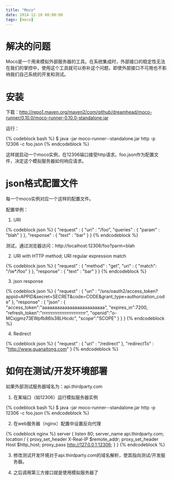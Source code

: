 ```yaml
---
title: "Moco"
date: 2014-12-10 00:00:00
tags: [moco]
---
```



# 解决的问题 #

Moco是一个用来模拟外部服务器的工具。在系统集成时，外部接口的稳定性无法在我们的掌控中，使用这个工具就可以弥补这个问题，即使外部接口不可用也不影响我们自己系统的开发和测试。

# 安装 #

下载：http://repo1.maven.org/maven2/com/github/dreamhead/moco-runner/0.10.0/moco-runner-0.10.0-standalone.jar

运行：

{% codeblock bash %}
$ java -jar moco-runner-<version>-standalone.jar http -p 12306 -c foo.json
{% endcodeblock %}


这样就启动一个moco实例，在12306端口接受http请求。foo.json作为配置文件，决定这个模拟服务器如何响应请求。


# json格式配置文件 #

每一个moco实例对应一个这样的配置文件。

配置举例：

1. URI

{% codeblock json %}
{
  "request" :
	{
	"uri" : "/foo",
	"queries" :
		{
		  "param" : "blah"
		}
	},
  "response" :
	{
	  "text" : "bar"
	}
}
{% endcodeblock %}

测试，通过浏览器访问：http://localhost:12306/foo?parm=blah


2. URI with HTTP method; URI regular expression match

{% codeblock json %}
{
  "request" :
	{
	  "method" : "get",
	  "uri" : {
		"match": "/\\w*/foo"
	  }
	},
  "response" :
	{
	  "text" : "bar"
	}
}
{% endcodeblock %}

3. json response

{% codeblock json %}
{
	"request" :
	{
		"uri" : "/sns/oauth2/access_token?appid=APPID&secret=SECRET&code=CODE&grant_type=authorization_code"
	},
	"response" :
	{
		"json" :
		{
			"access_token":"aaaaaaaaaaaaaaaaaaaaaaaaa",
			"expires_in":7200,
			"refresh_token":"rrrrrrrrrrrrrrrrrrrrrrrrr",
			"openid":"o-MCxjgmz73EWpfb86ls38LHicdc",
			"scope":"SCOPE"
		}
	}
}
{% endcodeblock %}


4. Redirect

{% codeblock json %}
{
	"request" :
	{
		"uri" : "/redirect"
	},
	"redirectTo" : "http://www.guanaitong.com"
}
{% endcodeblock %}


# 如何在测试/开发环境部署 #

如果外部测试服务器域名为：api.thirdparty.com

1. 在某端口（如12306）运行模拟服务器实例

{% codeblock bash %}
$ java -jar moco-runner-<version>-standalone.jar http -p 12306 -c foo.json
{% endcodeblock %}


2. 在web服务器（nginx）配置中设置反向代理

{% codeblock nginx %}
server {
	listen 80;
	server_name api.thirdparty.com;
	location / {
		proxy_set_header   X-Real-IP $remote_addr;
		proxy_set_header   Host      $http_host;
		proxy_pass         http://127.0.0.1:12306;
	}
}
{% endcodeblock %}

3. 修改测试开发环境对于api.thirdparty.com的域名解析，使其指向测试/开发服务器。

4. 之后调用第三方接口就是使用模拟服务器了

